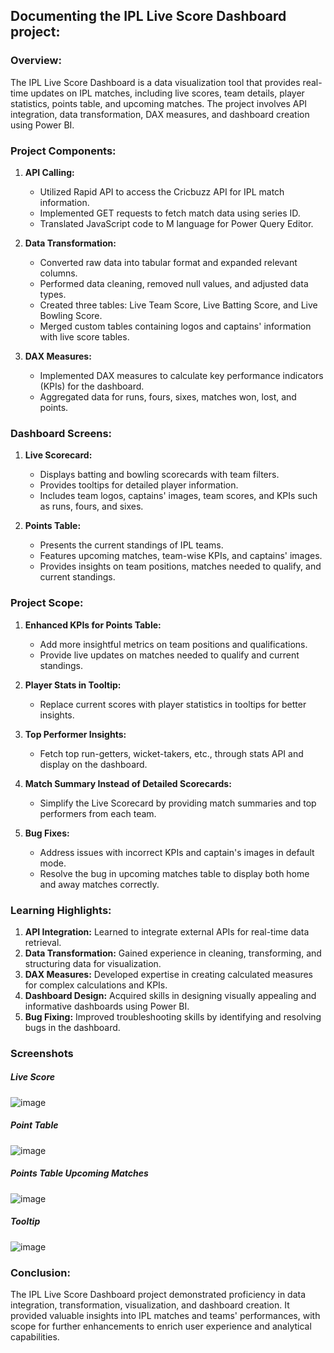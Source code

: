 ## Documenting the IPL Live Score Dashboard project:

### Overview:
The IPL Live Score Dashboard is a data visualization tool that provides real-time updates on IPL matches, including live scores, team details, player statistics, points table, and upcoming matches. The project involves API integration, data transformation, DAX measures, and dashboard creation using Power BI.

### Project Components:

1. **API Calling:**
   - Utilized Rapid API to access the Cricbuzz API for IPL match information.
   - Implemented GET requests to fetch match data using series ID.
   - Translated JavaScript code to M language for Power Query Editor.

2. **Data Transformation:**
   - Converted raw data into tabular format and expanded relevant columns.
   - Performed data cleaning, removed null values, and adjusted data types.
   - Created three tables: Live Team Score, Live Batting Score, and Live Bowling Score.
   - Merged custom tables containing logos and captains' information with live score tables.

3. **DAX Measures:**
   - Implemented DAX measures to calculate key performance indicators (KPIs) for the dashboard.
   - Aggregated data for runs, fours, sixes, matches won, lost, and points.

### Dashboard Screens:

1. **Live Scorecard:**
   - Displays batting and bowling scorecards with team filters.
   - Provides tooltips for detailed player information.
   - Includes team logos, captains' images, team scores, and KPIs such as runs, fours, and sixes.

2. **Points Table:**
   - Presents the current standings of IPL teams.
   - Features upcoming matches, team-wise KPIs, and captains' images.
   - Provides insights on team positions, matches needed to qualify, and current standings.

### Project Scope:

1. **Enhanced KPIs for Points Table:**
   - Add more insightful metrics on team positions and qualifications.
   - Provide live updates on matches needed to qualify and current standings.

2. **Player Stats in Tooltip:**
   - Replace current scores with player statistics in tooltips for better insights.

3. **Top Performer Insights:**
   - Fetch top run-getters, wicket-takers, etc., through stats API and display on the dashboard.

4. **Match Summary Instead of Detailed Scorecards:**
   - Simplify the Live Scorecard by providing match summaries and top performers from each team.

5. **Bug Fixes:**
   - Address issues with incorrect KPIs and captain's images in default mode.
   - Resolve the bug in upcoming matches table to display both home and away matches correctly.

### Learning Highlights:

1. **API Integration:** Learned to integrate external APIs for real-time data retrieval.
2. **Data Transformation:** Gained experience in cleaning, transforming, and structuring data for visualization.
3. **DAX Measures:** Developed expertise in creating calculated measures for complex calculations and KPIs.
4. **Dashboard Design:** Acquired skills in designing visually appealing and informative dashboards using Power BI.
5. **Bug Fixing:** Improved troubleshooting skills by identifying and resolving bugs in the dashboard.


### Screenshots

##### Live Score
![image](https://github.com/mohsinroyal24/-IPL-Live-Score-Dashboard-/assets/68188173/0715f9f1-847b-4eb9-97b8-bc99ef312058)

##### Point Table
![image](https://github.com/mohsinroyal24/-IPL-Live-Score-Dashboard-/assets/68188173/0c3e1dc0-116f-4e5e-bf64-dd1919501475)

##### Points Table Upcoming Matches
![image](https://github.com/mohsinroyal24/-IPL-Live-Score-Dashboard-/assets/68188173/3bdd5c4c-8b9c-4133-8ead-43262b8a95f9)

##### Tooltip
![image](https://github.com/mohsinroyal24/-IPL-Live-Score-Dashboard-/assets/68188173/46c2c550-7134-4f14-894f-0b51155e2e85)




### Conclusion:
The IPL Live Score Dashboard project demonstrated proficiency in data integration, transformation, visualization, and dashboard creation. It provided valuable insights into IPL matches and teams' performances, with scope for further enhancements to enrich user experience and analytical capabilities.

